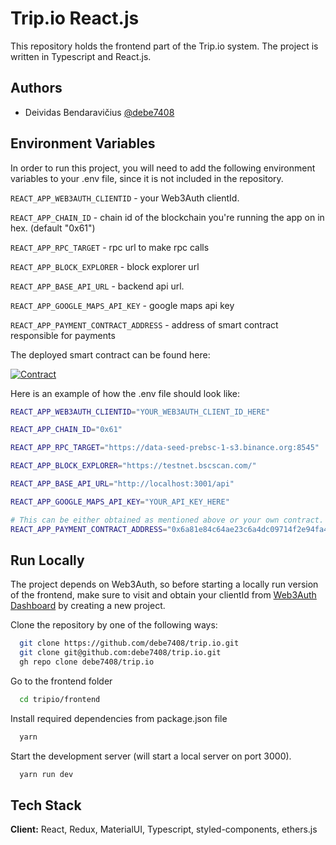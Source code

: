# Trip.io React.js

This repository holds the frontend part of the Trip.io system.
The project is written in Typescript and React.js.

## Authors

- Deividas Bendaravičius [@debe7408](https://www.github.com/debe7408)

## Environment Variables

In order to run this project, you will need to add the following environment variables to your .env file, since it is not included in the repository.

`REACT_APP_WEB3AUTH_CLIENTID` - your Web3Auth clientId.

`REACT_APP_CHAIN_ID` - chain id of the blockchain you're running the app on in hex. (default "0x61")

`REACT_APP_RPC_TARGET` - rpc url to make rpc calls

`REACT_APP_BLOCK_EXPLORER` - block explorer url

`REACT_APP_BASE_API_URL` - backend api url.

`REACT_APP_GOOGLE_MAPS_API_KEY` - google maps api key

`REACT_APP_PAYMENT_CONTRACT_ADDRESS` - address of smart contract responsible for payments

The deployed smart contract can be found here:

[![Contract](https://img.shields.io/badge/BSCSCAN-Contract-success?style=flat&logo=binance)](https://testnet.bscscan.com/address/0x6a81e84c64ae23c6a4dc09714f2e94fa45126248)

Here is an example of how the .env file should look like:

```bash
REACT_APP_WEB3AUTH_CLIENTID="YOUR_WEB3AUTH_CLIENT_ID_HERE"

REACT_APP_CHAIN_ID="0x61"

REACT_APP_RPC_TARGET="https://data-seed-prebsc-1-s3.binance.org:8545"

REACT_APP_BLOCK_EXPLORER="https://testnet.bscscan.com/"

REACT_APP_BASE_API_URL="http://localhost:3001/api"

REACT_APP_GOOGLE_MAPS_API_KEY="YOUR_API_KEY_HERE"

# This can be either obtained as mentioned above or your own contract.
REACT_APP_PAYMENT_CONTRACT_ADDRESS="0x6a81e84c64ae23c6a4dc09714f2e94fa45126248"
```

## Run Locally

The project depends on Web3Auth, so before starting a locally run version of the frontend, make sure to visit and obtain your clientId from [Web3Auth Dashboard](https://dashboard.web3auth.io/) by creating a new project.

Clone the repository by one of the following ways:

```bash
  git clone https://github.com/debe7408/trip.io.git
  git clone git@github.com:debe7408/trip.io.git
  gh repo clone debe7408/trip.io
```

Go to the frontend folder

```bash
  cd tripio/frontend
```

Install required dependencies from package.json file

```bash
  yarn
```

Start the development server (will start a local server on port 3000).

```bash
  yarn run dev
```

## Tech Stack

**Client:** React, Redux, MaterialUI, Typescript, styled-components, ethers.js
